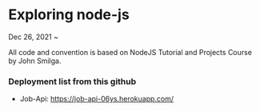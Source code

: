 # Exploring node-js
Dec 26, 2021 ~ 

All code and convention is based on NodeJS Tutorial and Projects Course by John Smilga.

### Deployment list from this github
- Job-Api: https://job-api-06ys.herokuapp.com/
